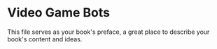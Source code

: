 Video Game Bots
=======

This file serves as your book's preface, a great place to describe your book's content and ideas.
